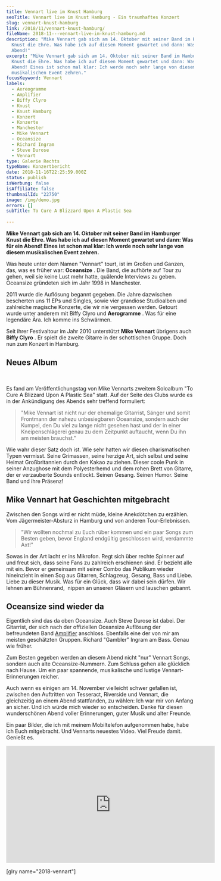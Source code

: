 ```yaml
---
title: Vennart live im Knust Hamburg
seoTitle: Vennart live im Knust Hamburg - Ein traumhaftes Konzert
slug: vennart-knust-hamburg
link: /2018/11/vennart-knust-hamburg/
fileName: 2018-11---vennart-live-im-knust-hamburg.md
description: "Mike Vennart gab sich am 14. Oktober mit seiner Band im Hamburger
  Knust die Ehre. Was habe ich auf diesen Moment gewartet und dann: Was für ein
  Abend!"
excerpt: "Mike Vennart gab sich am 14. Oktober mit seiner Band im Hamburger
  Knust die Ehre. Was habe ich auf diesen Moment gewartet und dann: Was für ein
  Abend! Eines ist schon mal klar: Ich werde noch sehr lange von diesem
  musikalischen Event zehren."
focusKeyword: Vennart
labels:
  - Aereogramme
  - Amplifier
  - Biffy Clyro
  - Knust
  - Knust Hamburg
  - Konzert
  - Konzerte
  - Manchester
  - Mike Vennart
  - Oceansize
  - Richard Ingram
  - Steve Durose
  - Vennart
type: Galerie Rechts
typeName: Konzertbericht
date: 2018-11-16T22:25:59.000Z
status: publish
isWerbung: false
isAffiliate: false
thumbnailId: "22750"
image: /img/demo.jpg
errors: []
subTitle: To Cure A Blizzard Upon A Plastic Sea
  
---
```


**Mike Vennart gab sich am 14. Oktober mit seiner Band im Hamburger Knust die
Ehre. Was habe ich auf diesen Moment gewartet und dann: Was für ein Abend! Eines
ist schon mal klar: Ich werde noch sehr lange von diesem musikalischen Event
zehren.**

Was heute unter dem Namen "Vennart" tourt, ist im Großen und Ganzen, das, was es
früher war: **Oceansize** . Die Band, die aufhörte auf Tour zu gehen, weil sie
keine Lust mehr hatte, quälende Interviews zu geben. Oceansize gründeten sich im
Jahr 1998 in Manchester.

2011 wurde die Auflösung begannt gegeben. Die Jahre dazwischen bescherten uns 11
EPs und Singles, sowie vier grandiose Studioalben und zahlreiche magische
Konzerte, die wir nie vergessen werden. Getourt wurde unter anderem mit Biffy
Clyro und **Aerogramme** . Was für eine legendäre Ära. Ich komme ins Schwärmen.

Seit ihrer Festivaltour im Jahr 2010 unterstützt **Mike Vennart** übrigens auch
**Biffy Clyro** . Er spielt die zweite Gitarre in der schottischen Gruppe. Doch
nun zum Konzert in Hamburg.

## Neues Album

&nbsp;

Es fand am Veröffentlichungstag von Mike Vennarts zweitem Soloalbum "To Cure A
Blizzard Upon A Plastic Sea" statt. Auf der Seite des Clubs wurde es in der
Ankündigung des Abends sehr treffend formuliert:

> "Mike Vennart ist nicht nur der ehemalige Gitarrist, Sänger und somit
> Frontmann der nahezu unbesiegbaren Oceansize, sondern auch der Kumpel, den Du
> viel zu lange nicht gesehen hast und der in einer Kneipenschlägerei genau zu
> dem Zeitpunkt auftaucht, wenn Du ihn am meisten brauchst."

Wie wahr dieser Satz doch ist. Wie sehr hatten wir diesen charismatischen Typen
vermisst. Seine Grimassen, seine herzige Art, sich selbst und seine Heimat
Großbritannien durch den Kakao zu ziehen. Dieser coole Punk in seiner Anzughose
mit dem Polyesterhemd und dem rohen Brett von Gitarre, der er verzauberte Sounds
entlockt. Seinen Gesang. Seinen Humor. Seine Band und ihre Präsenz!

## Mike Vennart hat Geschichten mitgebracht

Zwischen den Songs wird er nicht müde, kleine Anekdötchen zu erzählen. Vom
Jägermeister-Absturz in Hamburg und von anderen Tour-Erlebnissen.

> "Wir wollten nochmal zu Euch rüber kommen und ein paar Songs zum Besten geben,
> bevor England endgültig geschlossen wird, verdammte Axt!"

Sowas in der Art lacht er ins Mikrofon. Regt sich über rechte Spinner auf und
freut sich, dass seine Fans zu zahlreich erschienen sind. Er bezieht alle mit
ein. Bevor er gemeinsam mit seiner Combo das Publikum wieder hineinzieht in
einen Sog aus Gitarren, Schlagzeug, Gesang, Bass und Liebe. Liebe zu dieser
Musik. Was für ein Glück, dass wir dabei sein dürfen. Wir lehnen am Bühnenrand, 
nippen an unseren Gläsern und lauschen gebannt.

## Oceansize sind wieder da

Eigentlich sind das da oben Oceansize. Auch Steve Durose ist dabei. Der
Gitarrist, der sich nach der offiziellen Oceansize Auflösung der befreundeten
Band [Amplifier](/2012/08/burg-herzberg-festival-2012/) anschloss. Ebenfalls
eine der von mir am meisten geschätzten Gruppen. Richard "Gambler" Ingram am
Bass. Genau wie früher.

Zum Besten gegeben werden an diesem Abend nicht "nur" Vennart Songs, sondern
auch alte Oceansize-Nummern. Zum Schluss gehen alle glücklich nach Hause. Um ein
paar spannende, musikalische und lustige Vennart-Erinnerungen reicher.

Auch wenn es einigen am 14. November vielleicht schwer gefallen ist, zwischen
den Auftritten von Tesseract, Riverside und Vennart, die gleichzeitig an einem
Abend stattfanden, zu wählen: Ich war mir von Anfang an sicher. Und ich würde
mich wieder so entscheiden. Danke für diesen wunderschönen Abend voller
Erinnerungen, guter Musik und alter Freunde.

Ein paar Bilder, die ich mit meinem Mobiltelefon aufgenommen habe, habe ich Euch
mitgebracht. Und Vennarts neuestes Video. Viel Freude damit. Genießt es.

<iframe src="https://www.youtube.com/embed/OOef0N1mbKU" width="560" height="315" frameborder="0" allowfullscreen="allowfullscreen"></iframe>

[glry name="2018-vennart"]

  